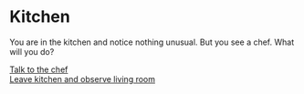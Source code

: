 # Kitchen

You are in the kitchen and notice nothing unusual. But you see a chef. What will you do?

[Talk to the chef](chef.md)   
[Leave kitchen and observe living room](living-room.md)

